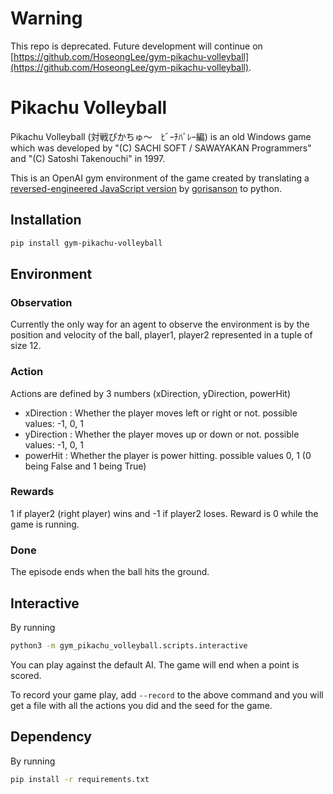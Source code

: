 # Warning

This repo is deprecated. Future development will continue on [https://github.com/HoseongLee/gym-pikachu-volleyball](https://github.com/HoseongLee/gym-pikachu-volleyball). 

# Pikachu Volleyball

Pikachu Volleyball (対戦ぴかちゅ～　ﾋﾞｰﾁﾊﾞﾚｰ編) is an old Windows game which was developed by
"(C) SACHI SOFT / SAWAYAKAN Programmers" and "(C) Satoshi Takenouchi" in 1997.

This is an OpenAI gym environment of the game created by translating
a [reversed-engineered JavaScript version](https://github.com/gorisanson/pikachu-volleyball)
by [gorisanson](https://github.com/gorisanson) to python.

## Installation
```bash
pip install gym-pikachu-volleyball
```

## Environment

### Observation
Currently the only way for an agent to observe the environment is by the position and velocity
of the ball, player1, player2 represented in a tuple of size 12.

### Action
Actions are defined by 3 numbers (xDirection, yDirection, powerHit)
- xDirection : Whether the player moves left or right or not. possible values: -1, 0, 1
- yDirection : Whether the player moves up or down or not. possible values: -1, 0, 1
- powerHit : Whether the player is power hitting. possible values 0, 1 (0 being False and 1 being True)

### Rewards
1 if player2 (right player) wins and -1 if player2 loses. Reward is 0 while the game is running.

### Done
The episode ends when the ball hits the ground.

## Interactive
By running 

```bash
python3 -m gym_pikachu_volleyball.scripts.interactive
```

You can play against the default AI. The game will end when a point is scored.

To record your game play, add `--record` to the above command and you will get a file with
all the actions you did and the seed for the game. 

## Dependency

By running

```bash
pip install -r requirements.txt
```
